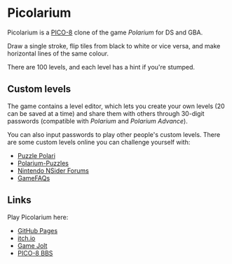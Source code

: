Picolarium
==========

Picolarium is a [PICO-8](https://www.lexaloffle.com/pico-8.php) clone of the game _Polarium_ for DS and GBA.

Draw a single stroke, flip tiles from black to white or vice versa, and make horizontal lines of the same colour.

There are 100 levels, and each level has a hint if you're stumped.

Custom levels
-------------

The game contains a level editor, which lets you create your own levels (20 can be saved at a time) and share them with others through 30-digit passwords (compatible with _Polarium_ and _Polarium Advance_).

You can also input passwords to play other people's custom levels. There are some custom levels online you can challenge yourself with:

* [Puzzle Polari](https://archive.kontek.net/polarium.strategyplanet.gamespy.com)
* [Polarium-Puzzles](https://web.archive.org/web/20050420020800/http://polarium-puzzles.com:80)
* [Nintendo NSider Forums](https://web.archive.org/web/20070312082829/http://forums.nintendo.com/nintendo/board/message?board.id=ds&message.id=1196529)
* [GameFAQs](https://gamefaqs.gamespot.com/ds/925392-polarium/faqs/35927)

Links
-----

Play Picolarium here:
* [GitHub Pages](https://tobiasvl.github.io/picolarium/)
* [itch.io](https://tobiasvl.itch.io/picolarium/)
* [Game Jolt](https://gamejolt.com/games/picolarium/337338)
* [PICO-8 BBS](https://www.lexaloffle.com/bbs/?tid=31179)
